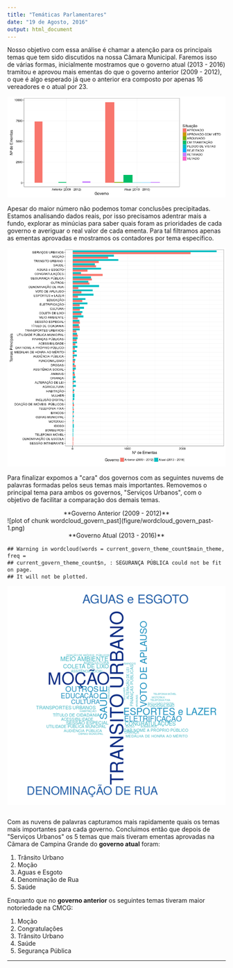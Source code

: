 ```yaml
---
title: "Temáticas Parlamentares"
date: "19 de Agosto, 2016"
output: html_document
---
```


<style>
  .col2 {
    columns: 2 450px;         /* number of columns and width in pixels*/
    -webkit-columns: 2 425px; /* chrome, safari */
    -moz-columns: 2 450px;    /* firefox */
  }
</style>



Nosso objetivo com essa análise é chamar a atenção para os principais temas que tem sido discutidos na nossa Câmara Municipal. Faremos isso de várias formas, inicialmente mostramos que o governo atual (2013 - 2016) tramitou e aprovou mais ementas do que o governo anterior (2009 - 2012), o que é algo esperado já que o anterior era composto por apenas 16 vereadores e o atual por 23. 

![plot of chunk ementas_per_govern](figure/ementas_per_govern-1.png)

Apesar do maior número não podemos tomar conclusões precipitadas. Estamos analisando dados reais, por isso precisamos adentrar mais a fundo, explorar as minúcias para saber quais foram as prioridades de cada governo e averiguar o real valor de cada ementa. Para tal filtramos apenas as ementas aprovadas e mostramos os contadores por tema específico.

![plot of chunk theme_per_govern](figure/theme_per_govern-1.png)

Para finalizar expomos a "cara" dos governos com as seguintes nuvems de palavras formadas pelos seus temas mais importantes. Removemos o principal tema para ambos os governos, "Serviços Urbanos", com o objetivo de facilitar a comparação dos demais temas.

<div class="col2">
<center>**Governo Anterior (2009 - 2012)**</center>
![plot of chunk wordcloud_govern_past](figure/wordcloud_govern_past-1.png)

<center>**Governo Atual (2013 - 2016)**</center>

```
## Warning in wordcloud(words = current_govern_theme_count$main_theme, freq =
## current_govern_theme_count$n, : SEGURANÇA PÚBLICA could not be fit on page.
## It will not be plotted.
```

![plot of chunk wordcloud_govern_cur](figure/wordcloud_govern_cur-1.png)
</div>

Com as nuvens de palavras capturamos mais rapidamente quais os temas mais importantes para cada governo. Concluimos então que depois de "Serviços Urbanos" os 5 temas que mais tiveram ementas aprovadas na Cãmara de Campina Grande do **governo atual** foram: 

1. Trânsito Urbano
2. Moção
3. Aguas e Esgoto
4. Denominação de Rua
5. Saúde

Enquanto que no **governo anterior** os seguintes temas tiveram maior notoriedade na CMCG: 

1. Moção
2. Congratulações
3. Trânsito Urbano
4. Saúde
5. Segurança Pública

---
